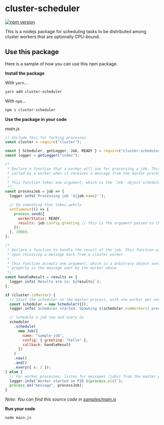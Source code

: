 # cluster-scheduler

[![npm version](https://badge.fury.io/js/cluster-scheduler.svg)](https://www.npmjs.com/package/cluster-scheduler)

This is a nodejs package for scheduling tasks to be distributed among cluster workers that are optionally CPU-bound.

## Use this package

Here is a sample of how you can use this npm package.

**Install the package**

With `yarn`...

```bash
yarn add cluster-scheduler
```

With `npm`...

```bash
npm i cluster-scheduler
```

**Use the package in your code**

_main.js_

```javascript
// Include this for forking processes
const cluster = require("cluster");

const { Scheduler, getLogger, Job, READY } = require("cluster-scheduler");
const logger = getLogger("index");

/*
 * Declare a function that a worker will use for processing a job. This function will be
 * called by a worker when it receives a message from the master process.
 *
 * This function takes one argument, which is the `Job` object scheduled below
 */
const processJob = job => {
  logger.info(`Processing job '${job.name}'`);

  // Do something that takes awhile
  setTimeout(() => {
    process.send({
      workerStatus: READY,
      results: job.config.greeting // this is the argument passed to the `handleResult` function below
    });
  }, 2000);
};

/*
 * Declare a function to handle the result of the job. This function will be called
 * upon receiving a message back from a cluster worker.
 *
 * This function accepts one argument, which is a arbitrary object sent as the `results`
 * property in the message sent by the worker above
 */
const handleResult = results => {
  logger.info(`Results are in: ${results}`);
};

if (cluster.isMaster) {
  // Start the scheduler on the master process, with one worker per underlying core
  const scheduler = new Scheduler({});
  logger.info(`Scheduler started. Spawning ${scheduler.numWorkers} processes.`);

  // Schedule a job now and every 2s
  scheduler
    .schedule(
      new Job({
        name: "sample-job",
        config: { greeting: "hello" },
        callback: handleResult
      })
    )
    .now()
    .and()
    .every({ s: 2 });
} else {
  // For worker processes, listen for messages (jobs) from the master process
  logger.info(`Worker started on PID ${process.pid}`);
  process.on("message", processJob);
}
```

_Note: You can find this source code in [samples/main.js](samples/main.js)_

**Run your code**

```bash
node main.js
```
